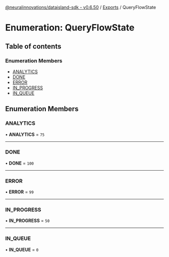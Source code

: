 [@neuralinnovations/dataisland-sdk - v0.6.50](../../README.md) / [Exports](../modules.md) / QueryFlowState

# Enumeration: QueryFlowState

## Table of contents

### Enumeration Members

- [ANALYTICS](QueryFlowState.md#analytics)
- [DONE](QueryFlowState.md#done)
- [ERROR](QueryFlowState.md#error)
- [IN\_PROGRESS](QueryFlowState.md#in_progress)
- [IN\_QUEUE](QueryFlowState.md#in_queue)

## Enumeration Members

### ANALYTICS

• **ANALYTICS** = ``75``

___

### DONE

• **DONE** = ``100``

___

### ERROR

• **ERROR** = ``99``

___

### IN\_PROGRESS

• **IN\_PROGRESS** = ``50``

___

### IN\_QUEUE

• **IN\_QUEUE** = ``0``
